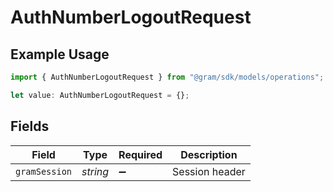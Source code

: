 # AuthNumberLogoutRequest

## Example Usage

```typescript
import { AuthNumberLogoutRequest } from "@gram/sdk/models/operations";

let value: AuthNumberLogoutRequest = {};
```

## Fields

| Field              | Type               | Required           | Description        |
| ------------------ | ------------------ | ------------------ | ------------------ |
| `gramSession`      | *string*           | :heavy_minus_sign: | Session header     |